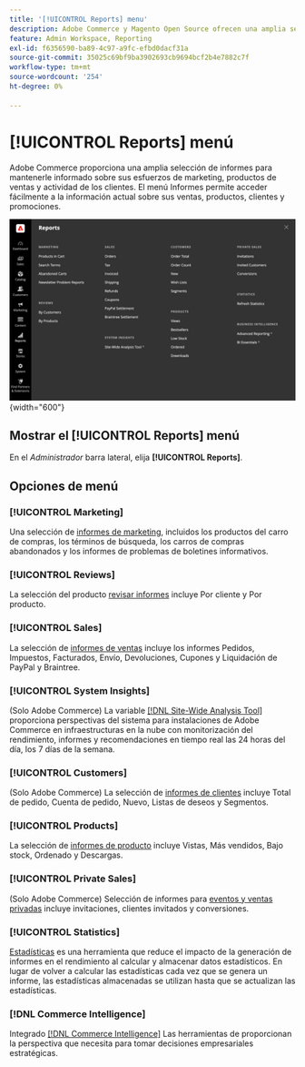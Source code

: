 ```yaml
---
title: '[!UICONTROL Reports] menu'
description: Adobe Commerce y Magento Open Source ofrecen una amplia selección de informes para mantenerle informado sobre sus esfuerzos de marketing, productos de ventas y actividad con los clientes.
feature: Admin Workspace, Reporting
exl-id: f6356590-ba89-4c97-a9fc-efbd0dacf31a
source-git-commit: 35025c69bf9ba3902693cb9694bcf2b4e7882c7f
workflow-type: tm+mt
source-wordcount: '254'
ht-degree: 0%

---
```


# [!UICONTROL Reports] menú

Adobe Commerce proporciona una amplia selección de informes para mantenerle informado sobre sus esfuerzos de marketing, productos de ventas y actividad de los clientes. El menú Informes permite acceder fácilmente a la información actual sobre sus ventas, productos, clientes y promociones.

![Menú Informes](./assets/overview.png){width="600"}

## Mostrar el [!UICONTROL Reports] menú

En el _Administrador_ barra lateral, elija **[!UICONTROL Reports]**.

## Opciones de menú

### [!UICONTROL Marketing]

Una selección de [informes de marketing](marketing-reports.md), incluidos los productos del carro de compras, los términos de búsqueda, los carros de compras abandonados y los informes de problemas de boletines informativos.

### [!UICONTROL Reviews]

La selección del producto [revisar informes](review-reports.md) incluye Por cliente y Por producto.

### [!UICONTROL Sales]

La selección de [informes de ventas](sales-reports.md) incluye los informes Pedidos, Impuestos, Facturados, Envío, Devoluciones, Cupones y Liquidación de PayPal y Braintree.

### [!UICONTROL System Insights]

(Solo Adobe Commerce) La variable [[!DNL Site-Wide Analysis Tool]](https://experienceleague.adobe.com/docs/commerce-operations/tools/site-wide-analysis-tool/access.html) proporciona perspectivas del sistema para instalaciones de Adobe Commerce en infraestructuras en la nube con monitorización del rendimiento, informes y recomendaciones en tiempo real las 24 horas del día, los 7 días de la semana.

### [!UICONTROL Customers]

(Solo Adobe Commerce) La selección de [informes de clientes](customer-reports.md) incluye Total de pedido, Cuenta de pedido, Nuevo, Listas de deseos y Segmentos.

### [!UICONTROL Products]

La selección de [informes de producto](product-reports.md) incluye Vistas, Más vendidos, Bajo stock, Ordenado y Descargas.

### [!UICONTROL Private Sales]

(Solo Adobe Commerce) Selección de informes para [eventos y ventas privadas](private-sales-reports.md) incluye invitaciones, clientes invitados y conversiones.

### [!UICONTROL Statistics]

[Estadísticas](sales-reports.md#refresh-statistics) es una herramienta que reduce el impacto de la generación de informes en el rendimiento al calcular y almacenar datos estadísticos. En lugar de volver a calcular las estadísticas cada vez que se genera un informe, las estadísticas almacenadas se utilizan hasta que se actualizan las estadísticas.

### [!DNL Commerce Intelligence]

Integrado [[!DNL Commerce Intelligence]](business-intelligence.md) Las herramientas de proporcionan la perspectiva que necesita para tomar decisiones empresariales estratégicas.
